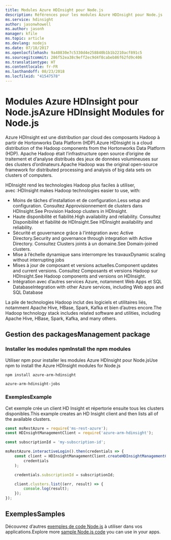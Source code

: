 ```yaml
---
title: Modules Azure HDInsight pour Node.js
description: Références pour les modules Azure HDInsight pour Node.js
ms.service: hdinsight
author: jasonwhowell
ms.author: jasonh
manager: kfile
ms.topic: article
ms.devlang: nodejs
ms.date: 07/18/2017
ms.openlocfilehash: 9a40830e7c5330d4e258840b1b1b2210acf891c5
ms.sourcegitcommit: 286f52ea38c9eff2ec9d4f8cabeb86f62fd9c406
ms.translationtype: HT
ms.contentlocale: fr-FR
ms.lasthandoff: 08/23/2018
ms.locfileid: "41547578"
---
```

# <a name="azure-hdinsight-modules-for-nodejs"></a><span data-ttu-id="ee6cd-103">Modules Azure HDInsight pour Node.js</span><span class="sxs-lookup"><span data-stu-id="ee6cd-103">Azure HDInsight Modules for Node.js</span></span>

<span data-ttu-id="ee6cd-104">Azure HDInsight est une distribution par cloud des composants Hadoop à partir de Hortonworks Data Platform (HDP).</span><span class="sxs-lookup"><span data-stu-id="ee6cd-104">Azure HDInsight is a cloud distribution of the Hadoop components from the Hortonworks Data Platform (HDP).</span></span> <span data-ttu-id="ee6cd-105">Apache Hadoop était l’infrastructure open source d’origine de traitement et d’analyse distribués des jeux de données volumineuses sur des clusters d’ordinateurs.</span><span class="sxs-lookup"><span data-stu-id="ee6cd-105">Apache Hadoop was the original open-source framework for distributed processing and analysis of big data sets on clusters of computers.</span></span>

<span data-ttu-id="ee6cd-106">HDInsight rend les technologies Hadoop plus faciles à utiliser, avec :</span><span class="sxs-lookup"><span data-stu-id="ee6cd-106">HDInsight makes Hadoop technologies easier to use, with:</span></span>
- <span data-ttu-id="ee6cd-107">Moins de tâches d’installation et de configuration.</span><span class="sxs-lookup"><span data-stu-id="ee6cd-107">Less setup and configuration.</span></span> <span data-ttu-id="ee6cd-108">Consultez Approvisionnement de clusters dans HDInsight.</span><span class="sxs-lookup"><span data-stu-id="ee6cd-108">See Provision Hadoop clusters in HDInsight.</span></span>
- <span data-ttu-id="ee6cd-109">Haute disponibilité et fiabilité.</span><span class="sxs-lookup"><span data-stu-id="ee6cd-109">High availability and reliability.</span></span> <span data-ttu-id="ee6cd-110">Consultez Disponibilité et fiabilité de HDInsight.</span><span class="sxs-lookup"><span data-stu-id="ee6cd-110">See HDInsight availability and reliability.</span></span>
- <span data-ttu-id="ee6cd-111">Sécurité et gouvernance grâce à l’intégration avec Active Directory.</span><span class="sxs-lookup"><span data-stu-id="ee6cd-111">Security and governance through integration with Active Directory.</span></span> <span data-ttu-id="ee6cd-112">Consultez Clusters joints à un domaine.</span><span class="sxs-lookup"><span data-stu-id="ee6cd-112">See Domain-joined clusters.</span></span>
- <span data-ttu-id="ee6cd-113">Mise à l’échelle dynamique sans interrompre les travaux</span><span class="sxs-lookup"><span data-stu-id="ee6cd-113">Dynamic scaling without interrupting jobs</span></span>
- <span data-ttu-id="ee6cd-114">Mises à jour de composant et versions actuelles.</span><span class="sxs-lookup"><span data-stu-id="ee6cd-114">Component updates and current versions.</span></span> <span data-ttu-id="ee6cd-115">Consultez Composants et versions Hadoop sur HDInsight.</span><span class="sxs-lookup"><span data-stu-id="ee6cd-115">See Hadoop components and versions on HDInsight.</span></span>
- <span data-ttu-id="ee6cd-116">Intégration avec d’autres services Azure, notamment Web Apps et SQL Database</span><span class="sxs-lookup"><span data-stu-id="ee6cd-116">Integration with other Azure services, including Web apps and SQL Database</span></span>

<span data-ttu-id="ee6cd-117">La pile de technologies Hadoop inclut des logiciels et utilitaires liés, notamment Apache Hive, HBase, Spark, Kafka et bien d’autres encore.</span><span class="sxs-lookup"><span data-stu-id="ee6cd-117">The Hadoop technology stack includes related software and utilities, including Apache Hive, HBase, Spark, Kafka, and many others.</span></span> 

## <a name="management-package"></a><span data-ttu-id="ee6cd-118">Gestion des packages</span><span class="sxs-lookup"><span data-stu-id="ee6cd-118">Management package</span></span>

### <a name="install-the-npm-modules"></a><span data-ttu-id="ee6cd-119">Installer les modules npm</span><span class="sxs-lookup"><span data-stu-id="ee6cd-119">Install the npm modules</span></span>

<span data-ttu-id="ee6cd-120">Utiliser npm pour installer les modules Azure HDInsight pour Node.js</span><span class="sxs-lookup"><span data-stu-id="ee6cd-120">Use npm to install the Azure HDInsight modules for Node.js</span></span>

```bash
npm install azure-arm-hdinsight
```

```bash
azure-arm-hdinsight-jobs
```

### <a name="example"></a><span data-ttu-id="ee6cd-121">Exemples</span><span class="sxs-lookup"><span data-stu-id="ee6cd-121">Example</span></span> 

<span data-ttu-id="ee6cd-122">Cet exemple crée un client HD Insight et répertorie ensuite tous les clusters disponibles.</span><span class="sxs-lookup"><span data-stu-id="ee6cd-122">This example creates an HD Insight client and then lists all of the available clusters.</span></span> 

```javascript
const msRestAzure = require('ms-rest-azure');
const HDInsightManagementClient = require('azure-arm-hdinsight');

const subscriptionId = 'my-subscription-id';

msRestAzure.interactiveLogin().then(credentials => {
    const client = HDInsightManagementClient.createHDInsightManagementClient(
        credentials
    );

    credentials.subscriptionId = subscriptionId;

    client.clusters.list((err, result) => {
        console.log(result);
    });
});
```

## <a name="samples"></a><span data-ttu-id="ee6cd-123">Exemples</span><span class="sxs-lookup"><span data-stu-id="ee6cd-123">Samples</span></span>

<span data-ttu-id="ee6cd-124">Découvrez d’autres [exemples de code Node.js](https://azure.microsoft.com/resources/samples/?platform=nodejs) à utiliser dans vos applications.</span><span class="sxs-lookup"><span data-stu-id="ee6cd-124">Explore more [sample Node.js code](https://azure.microsoft.com/resources/samples/?platform=nodejs) you can use in your apps.</span></span>
